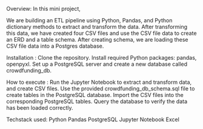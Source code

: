 Overview:
In this mini project,

We are building an ETL pipeline using Python, Pandas, and Python dictionary methods to extract and transform the data.
After transforming this data, we have created four CSV files and use the CSV file data to create an ERD and a table schema.
After creating schema, we are loading these CSV file data into a Postgres database.

Installation :
Clone the repository.
Install required Python packages: pandas, openpyxl.
Set up a PostgreSQL server and create a new database called crowdfunding_db.

How to execute :
Run the Jupyter Notebook to extract and transform data, and create CSV files.
Use the provided crowdfunding_db_schema.sql file to create tables in the PostgreSQL database.
Import the CSV files into the corresponding PostgreSQL tables.
Query the database to verify the data has been loaded correctly.

Techstack used:
Python
Pandas
PostgreSQL
Jupyter Notebook
Excel
